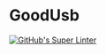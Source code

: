 # GoodUsb
[![GitHub's Super Linter](https://github.com/TINYT1ME/GoodUsb/workflows/GitHub's%20Super%20Linter/badge.svg)](https://github.com/TINYT1ME/GoodUsb/actions)
